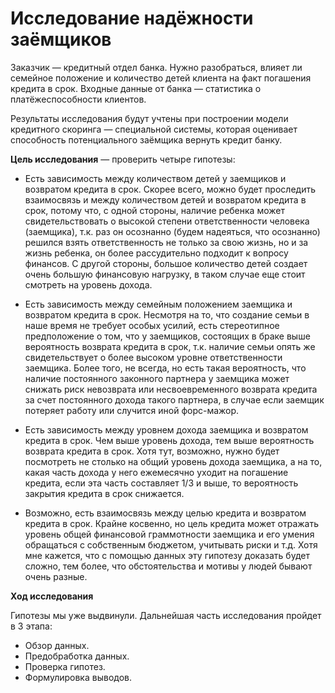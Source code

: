 # Исследование надёжности заёмщиков 

Заказчик — кредитный отдел банка. Нужно разобраться, влияет ли семейное положение и количество детей клиента на факт погашения кредита в срок. Входные данные от банка — статистика о платёжеспособности клиентов.

Результаты исследования будут учтены при построении модели кредитного скоринга — специальной системы, которая оценивает способность потенциального заёмщика вернуть кредит банку.

**Цель исследования** — проверить четыре гипотезы:

- Есть зависимость между количеством детей у заемщиков и возвратом кредита в срок. Скорее всего, можно будет проследить взаимосвязь и между количеством детей и возвратом кредита в срок, потому что, с одной стороны, наличие ребенка может свидетельствовать о высокой степени ответственности человека (заемщика), т.к. раз он осознанно (будем надеяться, что осознанно) решился взять ответственность не только за свою жизнь, но и за жизнь ребенка, он более рассудительно подходит к вопросу финансов. С другой стороны, большое количество детей создает очень большую финансовую нагрузку, в таком случае еще стоит смотреть на уровень дохода.

- Есть зависимость между семейным положением заемщика и возвратом кредита в срок. Несмотря на то, что создание семьи в наше время не требует особых усилий, есть стереотипное предположение о том, что у заемщиков, состоящих в браке выше вероятность возврата кредита в срок, т.к. наличие семьи опять же свидетельствует о более высоком уровне ответственности заемщика. Более того, не всегда, но есть такая вероятность, что наличие постоянного законного партнера у заемщика может снижать риск невозврата или несвоевременного возврата кредита за счет постоянного дохода такого партнера, в случае если заемщик потеряет работу или случится иной форс-мажор.

- Есть зависимость между уровнем дохода заемщика и возвратом кредита в срок. Чем выше уровень дохода, тем выше вероятность возврата кредита в срок. Хотя тут, возможно, нужно будет посмотреть не столько на общий уровень дохода заемщика, а на то, какая часть дохода у него ежемесячно уходит на погашение кредита, если эта часть составляет 1/3 и выше, то вероятность закрытия кредита в срок снижается.

- Возможно, есть взаимосвязь между целью кредита и возвратом кредита в срок. Крайне косвенно, но цель кредита может отражать уровень общей финансовой граммотности заемщика и его умения обращаться с собственным бюджетом, учитывать риски и т.д. Хотя мне кажется, что с помощью данных эту гипотезу доказать будет сложно, тем более, что обстоятельства и мотивы у людей бывают очень разные.

**Ход исследования**

Гипотезы мы уже выдвинули. Дальнейшая часть исследования пройдет в 3 этапа:

- Обзор данных.
- Предобработка данных.
- Проверка гипотез.
- Формулировка выводов.